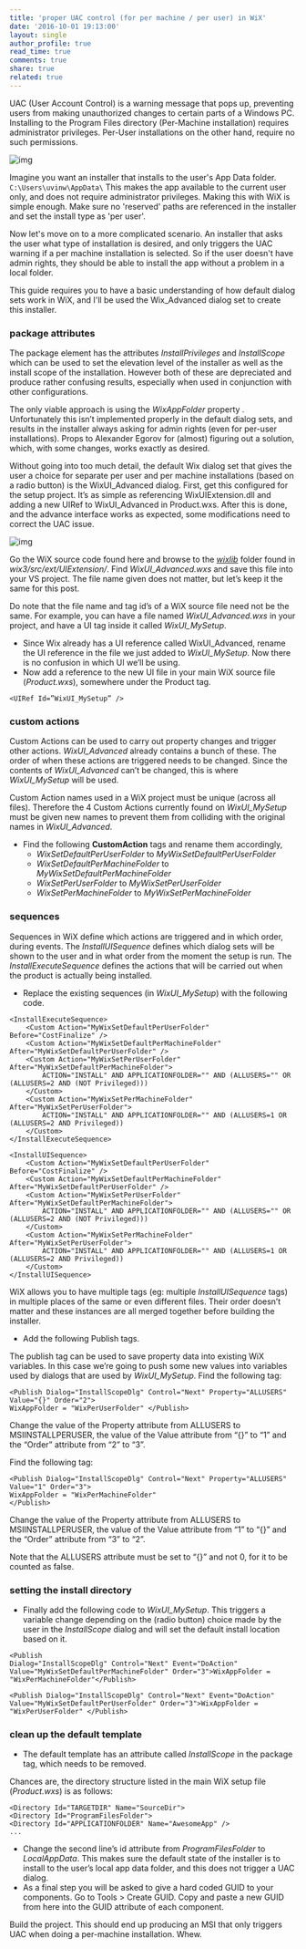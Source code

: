 ```yaml
---
title: 'proper UAC control (for per machine / per user) in WiX'
date: '2016-10-01 19:13:00'
layout: single
author_profile: true
read_time: true
comments: true
share: true
related: true
---
```


UAC (User Account Control) is a warning message that pops up, preventing users from making unauthorized changes to certain parts of a Windows PC. Installing to the Program Files directory (Per-Machine installation) requires administrator privileges. Per-User installations on the other hand, require no such permissions.

![img](http://uvinw.github.io/assets/images/uac.png)

Imagine you want an installer that installs to the user's App Data folder. `C:\Users\uvinw\AppData\` This makes the app available to the current user only, and does not require administrator privileges. Making this with WiX is simple enough. Make sure no 'reserved' paths are referenced in the installer and set the install type as 'per user'.

Now let's move on to a more complicated scenario. An installer that asks the user what type of installation is desired, and only triggers the UAC warning if a per machine installation is selected. So if the user doesn't have admin rights, they should be able to install the app without a problem in a local folder.

This guide requires you to have a basic understanding of how default dialog sets work in WiX, and I'll be used the Wix_Advanced dialog set to create this installer.



### package attributes



The package element has the attributes *InstallPrivileges* and *InstallScope* which can be used to set the elevation level of the installer as well as the install scope of the installation. However both of these are depreciated and produce rather confusing results, especially when used in conjunction with other configurations.

The only viable approach is using the *WixAppFolder* property . Unfortunately this isn’t implemented properly in the default dialog sets, and results in the installer always asking for admin rights (even for per-user installations). Props to Alexander Egorov for (almost) figuring out a solution, which, with some changes, works exactly as desired.

Without going into too much detail, the default Wix dialog set that gives the user a choice for separate per user and per machine installations (based on a radio button) is the WixUI_Advanced dialog. First, get this configured for the setup project. It’s as simple as referencing WixUIExtension.dll and adding a new UIRef to WixUI_Advanced in Product.wxs. After this is done, and the  advance interface works as expected, some modifications need to correct the UAC issue.

![img](http://uvinw.github.io/assets/images/2016-10-01-wix.png)

Go the WiX source code found here and browse to the *[wixlib](https://github.com/wixtoolset/wix3/tree/develop/src/ext/UIExtension/wixlib)* folder found in *wix3/src/ext/UIExtension/*. Find *WixUI_Advanced.wxs* and save this file into your VS project. The file name given does not matter, but let’s keep it the same for this post. 

Do note that the file name and tag id’s of a WiX source file need not be the same. For example, you can have a file named *WixUI_Advanced.wxs* in your project, and have a UI tag inside it called *WixUI_MySetup*.

* Since Wix already has a UI reference called WixUI_Advanced, rename the UI reference in the file we just added to *WixUI_MySetup*. Now there is no confusion in which UI we’ll be using.
* Now add a reference to the new UI file in your main WiX source file (*Product.wxs*), somewhere under the Product tag.

```
<UIRef Id=”WixUI_MySetup” />
```



### custom actions



Custom Actions can be used to carry out property changes and trigger other actions. *WixUI_Advanced* already contains a bunch of these. The order of when these actions are triggered needs to be changed. Since the contents of *WixUI_Advanced* can’t be changed, this is where *WixUI_MySetup* will be used.

Custom Action names used in a WiX project must be unique (across all files). Therefore the 4 Custom Actions currently found on *WixUI_MySetup* must be given new names to prevent them from colliding with the original names in *WixUI_Advanced*. 

* Find the following **CustomAction** tags and rename them accordingly,
  * *WixSetDefaultPerUserFolder* to *MyWixSetDefaultPerUserFolder*
  * *WixSetDefaultPerMachineFolder* to *MyWixSetDefaultPerMachineFolder*
  * *WixSetPerUserFolder* to *MyWixSetPerUserFolder*
  * *WixSetPerMachineFolder* to *MyWixSetPerMachineFolder*




### sequences



Sequences in WiX define which actions are triggered and in which order, during events. The *InstallUISequence* defines which dialog sets will be shown to the user and in what order from the moment the setup is run. The *InstallExecuteSequence* defines the actions that will be carried out when the product is actually being installed.

* Replace the existing sequences (in *WixUI_MySetup*) with the following code.

```
<InstallExecuteSequence>
    <Custom Action="MyWixSetDefaultPerUserFolder" Before="CostFinalize" />
    <Custom Action="MyWixSetDefaultPerMachineFolder" After="MyWixSetDefaultPerUserFolder" />
    <Custom Action="MyWixSetPerUserFolder" After="MyWixSetDefaultPerMachineFolder">
        ACTION="INSTALL" AND APPLICATIONFOLDER="" AND (ALLUSERS="" OR (ALLUSERS=2 AND (NOT Privileged)))
    </Custom>
    <Custom Action="MyWixSetPerMachineFolder" After="MyWixSetPerUserFolder">
        ACTION="INSTALL" AND APPLICATIONFOLDER="" AND (ALLUSERS=1 OR (ALLUSERS=2 AND Privileged))
    </Custom>
</InstallExecuteSequence>
 
<InstallUISequence>
    <Custom Action="MyWixSetDefaultPerUserFolder" Before="CostFinalize" />
    <Custom Action="MyWixSetDefaultPerMachineFolder" After="MyWixSetDefaultPerUserFolder" />
    <Custom Action="MyWixSetPerUserFolder" After="MyWixSetDefaultPerMachineFolder">
        ACTION="INSTALL" AND APPLICATIONFOLDER="" AND (ALLUSERS="" OR (ALLUSERS=2 AND (NOT Privileged)))
    </Custom>
    <Custom Action="MyWixSetPerMachineFolder" After="MyWixSetPerUserFolder">
        ACTION="INSTALL" AND APPLICATIONFOLDER="" AND (ALLUSERS=1 OR (ALLUSERS=2 AND Privileged))
    </Custom>
</InstallUISequence>
```

WiX allows you to have multiple tags (eg: multiple *InstallUISequence* tags) in multiple places of the same or even different files. Their order doesn’t matter and these instances are all merged together before building the installer.

* Add the following Publish tags.

The publish tag can be used to save property data into existing WiX variables. In this case we’re going to push some new values into variables used by dialogs that are used by *WixUI_MySetup*.
Find the following tag:

```
<Publish Dialog="InstallScopeDlg" Control="Next" Property="ALLUSERS" Value="{}" Order="2">
WixAppFolder = "WixPerUserFolder" </Publish>
```

Change the value of the Property attribute from ALLUSERS to MSIINSTALLPERUSER, the value of the Value attribute from “{}” to “1” and the “Order” attribute from “2” to “3”.

Find the following tag:

```
<Publish Dialog="InstallScopeDlg" Control="Next" Property="ALLUSERS" Value="1" Order="3">
WixAppFolder = "WixPerMachineFolder"
</Publish>
```

Change the value of the Property attribute from ALLUSERS to MSIINSTALLPERUSER, the value of the Value attribute from “1” to “{}” and the “Order” attribute from “3” to “2”.

Note that the ALLUSERS attribute must be set to “{}” and not 0, for it to be counted as false.



### setting the install directory



* Finally add the following code to *WixUI_MySetup*. This triggers a variable change depending on the (radio button) choice made by the user in the *InstallScope* dialog and will set the default install location based on it.

```
<Publish
Dialog="InstallScopeDlg" Control="Next" Event="DoAction" Value="MyWixSetDefaultPerMachineFolder" Order="3">WixAppFolder = "WixPerMachineFolder"</Publish>
 
<Publish Dialog="InstallScopeDlg" Control="Next" Event="DoAction" Value="MyWixSetDefaultPerUserFolder" Order="3">WixAppFolder = "WixPerUserFolder" </Publish>
```



### clean up the default template



* The default template has an attribute called *InstallScope* in the package tag, which needs to be removed.

Chances are, the directory structure listed in the main WiX setup file (*Product.wxs*) is as follows:

```
<Directory Id="TARGETDIR" Name="SourceDir">
<Directory Id="ProgramFilesFolder">
<Directory Id="APPLICATIONFOLDER" Name="AwesomeApp" />
...
```

* Change the second line’s id attribute from *ProgramFilesFolder* to *LocalAppData*. This makes sure the default state of the installer is to install to the user’s local app data folder, and this does not trigger a UAC dialog.
* As a final step you will be asked to give a hard coded GUID to your components. Go to Tools > Create GUID. Copy and paste a new GUID from here into the GUID attribute of each component.

Build the project. This should end up producing an MSI that only triggers UAC when doing a per-machine installation. Whew.